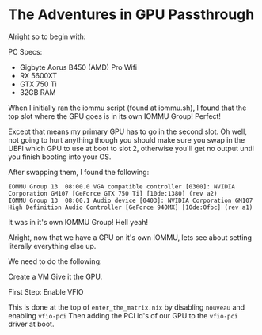 # The Adventures in GPU Passthrough

Alright so to begin with:

PC Specs:

- Gigbyte Aorus B450 (AMD) Pro Wifi
- RX 5600XT
- GTX 750 Ti
- 32GB RAM

When I initially ran the iommu script (found at iommu.sh), 
I found that the top slot where the GPU goes is in its own IOMMU Group!
Perfect!

Except that means my primary GPU has to go in the second slot. Oh well, not going to hurt anything
though you should make sure you swap in the UEFI which GPU to use at boot to slot 2, otherwise you'll
get no output until you finish booting into your OS.

After swapping them, I found the following:

```
IOMMU Group 13 	08:00.0 VGA compatible controller [0300]: NVIDIA Corporation GM107 [GeForce GTX 750 Ti] [10de:1380] (rev a2)
IOMMU Group 13 	08:00.1 Audio device [0403]: NVIDIA Corporation GM107 High Definition Audio Controller [GeForce 940MX] [10de:0fbc] (rev a1)
```
It was in it's own IOMMU Group! Hell yeah!

Alright, now that we have a GPU on it's own IOMMU, lets see about setting literally everything else up.

We need to do the following:

Create a VM
Give it the GPU.

First Step: Enable VFIO

This is done at the top of `enter_the_matrix.nix` by disabling `nouveau` and enabling `vfio-pci`
Then adding the PCI id's of our GPU to the `vfio-pci` driver at boot.

